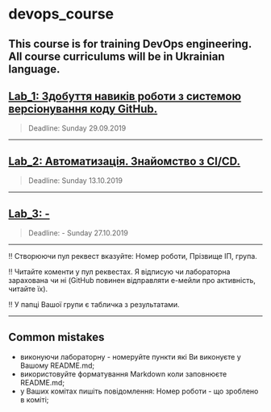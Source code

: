 # devops_course
This course is for training DevOps engineering. 
All course curriculums will be in Ukrainian language.
---

## [Lab_1: Здобуття навиків роботи з системою версіонування коду GitHub.](https://github.com/BobasB/devops_course/tree/master/lab1) 
> Deadline: Sunday 29.09.2019 
---
## [Lab_2: Автоматизація. Знайомство з CI/CD.](https://github.com/BobasB/devops_course/tree/master/lab2)
> Deadline: Sunday 13.10.2019
---
## [Lab_3: -]()
> Deadline: - Sunday 27.10.2019
---
:bangbang: Створюючи пул реквест вказуйте: Номер роботи, Прізвище ІП, група.

:bangbang: Читайте коменти у пул реквестах. Я відписую чи лабораторна зарахована чи ні (GitHub повинен відправляти е-мейли про активність, читайте їх).

:bangbang: У папці Вашої групи є табличка з результатами.

---
## Common mistakes
- виконуючи лабораторну - номеруйте пункти які Ви виконуєте у Вашому README.md;
- використовуйте форматування Markdown коли заповнюєте README.md;
- у Ваших комітах пишіть повідомлення: Номер роботи - що зроблено в коміті;